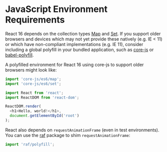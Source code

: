 # JavaScript Environment Requirements

React 16 depends on the collection types [Map](https://developer.mozilla.org/en-US/docs/Web/JavaScript/Reference/Global_Objects/Map) and [Set](https://developer.mozilla.org/en-US/docs/Web/JavaScript/Reference/Global_Objects/Set). If you support older browsers and devices which may not yet provide these natively (e.g. IE < 11) or which have non-compliant implementations (e.g. IE 11), consider including a global polyfill in your bundled application, such as [core-js](https://github.com/zloirock/core-js) or [babel-polyfill](https://babeljs.io/docs/usage/polyfill/).

A polyfilled environment for React 16 using core-js to support older browsers might look like:

```js
import 'core-js/es6/map';
import 'core-js/es6/set';

import React from 'react';
import ReactDOM from 'react-dom';

ReactDOM.render(
  <h1>Hello, world!</h1>,
  document.getElementById('root')
);
```

React also depends on `requestAnimationFrame` (even in test environments).  
You can use the [raf](https://www.npmjs.com/package/raf) package to shim `requestAnimationFrame`:

```js
import 'raf/polyfill';
```
